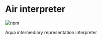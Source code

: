 # Air interpreter

[![npm](https://img.shields.io/npm/v/@fluencelabs/air-interpreter)](https://www.npmjs.com/package/@fluencelabs/air-interpreter)

Aqua intermediary representation interpreter
